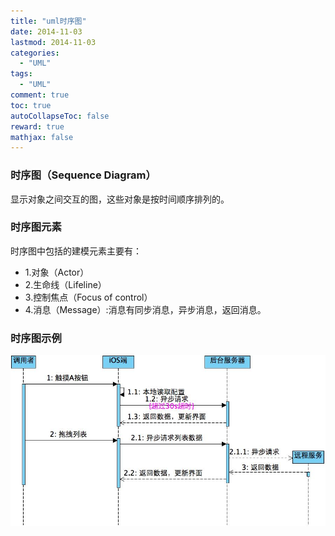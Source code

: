 ```yaml
---
title: "uml时序图"
date: 2014-11-03
lastmod: 2014-11-03
categories:
  - "UML"
tags:
  - "UML"
comment: true
toc: true
autoCollapseToc: false
reward: true
mathjax: false
---
```


### 时序图（Sequence Diagram）

  显示对象之间交互的图，这些对象是按时间顺序排列的。

### 时序图元素

时序图中包括的建模元素主要有：

* 1.对象（Actor）
* 2.生命线（Lifeline）
* 3.控制焦点（Focus of control）
* 4.消息（Message）:消息有同步消息，异步消息，返回消息。

### 时序图示例

![image](/images/post/2014-11-03-uml-shi-xu-tu/sequence_diagram.jpg)

